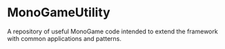 # MonoGameUtility
A repository of useful MonoGame code intended to extend the framework with common applications and patterns.
